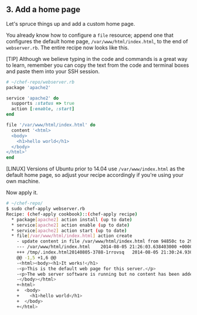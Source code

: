 ## 3. Add a home page

Let's spruce things up and add a custom home page.

You already know how to configure a `file` resource; append one that configures the default home page, <code class="file-path">/var/www/html/index.html</code>, to the end of <code class="file-path">webserver.rb</code>. The entire recipe now looks like this.

[TIP] Although we believe typing in the code and commands is a great way to learn, remember you can copy the text from the code and terminal boxes and paste them into your SSH session.

```ruby
# ~/chef-repo/webserver.rb
package 'apache2'

service 'apache2' do
  supports :status => true
  action [:enable, :start]
end

file '/var/www/html/index.html' do
  content '<html>
  <body>
    <h1>hello world</h1>
  </body>
</html>'
end
```

[LINUX] Versions of Ubuntu prior to 14.04 use <code class="file-path">/var/www/index.html</code> as the default home page, so adjust your recipe accordingly if you're using your own machine.

Now apply it.

```bash
# ~/chef-repo/
$ sudo chef-apply webserver.rb
Recipe: (chef-apply cookbook)::(chef-apply recipe)
  * package[apache2] action install (up to date)
  * service[apache2] action enable (up to date)
  * service[apache2] action start (up to date)
  * file[/var/www/html/index.html] action create
    - update content in file /var/www/html/index.html from 94850c to 2914aa
    --- /var/www/html/index.html	2014-08-05 21:26:03.638403000 +0000
    +++ /tmp/.index.html20140805-3788-1rrovsq	2014-08-05 21:30:24.930403000 +0000
    @@ -1,5 +1,6 @@
    -<html><body><h1>It works!</h1>
    -<p>This is the default web page for this server.</p>
    -<p>The web server software is running but no content has been added, yet.</p>
    -</body></html>
    +<html>
    +  <body>
    +    <h1>hello world</h1>
    +  </body>
    +</html>
```
